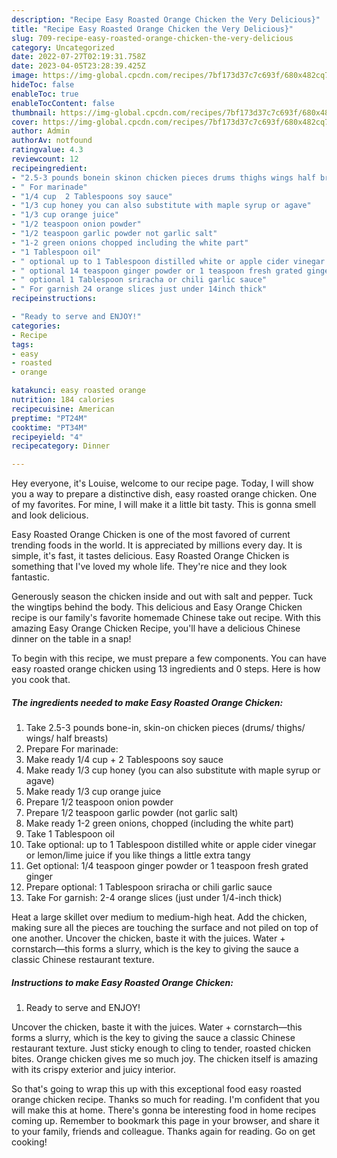 ```yaml
---
description: "Recipe Easy Roasted Orange Chicken the Very Delicious}"
title: "Recipe Easy Roasted Orange Chicken the Very Delicious}"
slug: 709-recipe-easy-roasted-orange-chicken-the-very-delicious
category: Uncategorized
date: 2022-07-27T02:19:31.758Z
date: 2023-04-05T23:28:39.425Z
image: https://img-global.cpcdn.com/recipes/7bf173d37c7c693f/680x482cq70/easy-roasted-orange-chicken-recipe-main-photo.jpg
hideToc: false
enableToc: true
enableTocContent: false
thumbnail: https://img-global.cpcdn.com/recipes/7bf173d37c7c693f/680x482cq70/easy-roasted-orange-chicken-recipe-main-photo.jpg
cover: https://img-global.cpcdn.com/recipes/7bf173d37c7c693f/680x482cq70/easy-roasted-orange-chicken-recipe-main-photo.jpg
author: Admin
authorAv: notfound
ratingvalue: 4.3
reviewcount: 12
recipeingredient:
- "2.5-3 pounds bonein skinon chicken pieces drums thighs wings half breasts"
- " For marinade"
- "1/4 cup  2 Tablespoons soy sauce"
- "1/3 cup honey you can also substitute with maple syrup or agave"
- "1/3 cup orange juice"
- "1/2 teaspoon onion powder"
- "1/2 teaspoon garlic powder not garlic salt"
- "1-2 green onions chopped including the white part"
- "1 Tablespoon oil"
- " optional up to 1 Tablespoon distilled white or apple cider vinegar or lemonlime juice if you like things a little extra tangy"
- " optional 14 teaspoon ginger powder or 1 teaspoon fresh grated ginger"
- " optional 1 Tablespoon sriracha or chili garlic sauce"
- " For garnish 24 orange slices just under 14inch thick"
recipeinstructions:

- "Ready to serve and ENJOY!"
categories:
- Recipe
tags:
- easy
- roasted
- orange

katakunci: easy roasted orange 
nutrition: 184 calories
recipecuisine: American
preptime: "PT24M"
cooktime: "PT34M"
recipeyield: "4"
recipecategory: Dinner

---
```



Hey everyone, it's Louise, welcome to our recipe page. Today, I will show you a way to prepare a distinctive dish, easy roasted orange chicken. One of my favorites. For mine, I will make it a little bit tasty. This is gonna smell and look delicious.

Easy Roasted Orange Chicken is one of the most favored of current trending foods in the world. It is appreciated by millions every day. It is simple, it's fast, it tastes delicious. Easy Roasted Orange Chicken is something that I've loved my whole life. They're nice and they look fantastic.

Generously season the chicken inside and out with salt and pepper. Tuck the wingtips behind the body. This delicious and Easy Orange Chicken recipe is our family&#39;s favorite homemade Chinese take out recipe. With this amazing Easy Orange Chicken Recipe, you&#39;ll have a delicious Chinese dinner on the table in a snap!


To begin with this recipe, we must prepare a few components. You can have easy roasted orange chicken using 13 ingredients and 0 steps. Here is how you cook that.

<!--inarticleads1-->

##### The ingredients needed to make Easy Roasted Orange Chicken:

1. Take 2.5-3 pounds bone-in, skin-on chicken pieces (drums/ thighs/ wings/ half breasts)
1. Prepare  For marinade:
1. Make ready 1/4 cup + 2 Tablespoons soy sauce
1. Make ready 1/3 cup honey (you can also substitute with maple syrup or agave)
1. Make ready 1/3 cup orange juice
1. Prepare 1/2 teaspoon onion powder
1. Prepare 1/2 teaspoon garlic powder (not garlic salt)
1. Make ready 1-2 green onions, chopped (including the white part)
1. Take 1 Tablespoon oil
1. Take  optional: up to 1 Tablespoon distilled white or apple cider vinegar or lemon/lime juice if you like things a little extra tangy
1. Get  optional: 1/4 teaspoon ginger powder or 1 teaspoon fresh grated ginger
1. Prepare  optional: 1 Tablespoon sriracha or chili garlic sauce
1. Take  For garnish: 2-4 orange slices (just under 1/4-inch thick)


Heat a large skillet over medium to medium-high heat. Add the chicken, making sure all the pieces are touching the surface and not piled on top of one another. Uncover the chicken, baste it with the juices. Water + cornstarch—this forms a slurry, which is the key to giving the sauce a classic Chinese restaurant texture. 

<!--inarticleads2-->

##### Instructions to make Easy Roasted Orange Chicken:


1. Ready to serve and ENJOY!

Uncover the chicken, baste it with the juices. Water + cornstarch—this forms a slurry, which is the key to giving the sauce a classic Chinese restaurant texture. Just sticky enough to cling to tender, roasted chicken bites. Orange chicken gives me so much joy. The chicken itself is amazing with its crispy exterior and juicy interior. 

So that's going to wrap this up with this exceptional food easy roasted orange chicken recipe. Thanks so much for reading. I'm confident that you will make this at home. There's gonna be interesting food in home recipes coming up. Remember to bookmark this page in your browser, and share it to your family, friends and colleague. Thanks again for reading. Go on get cooking!
